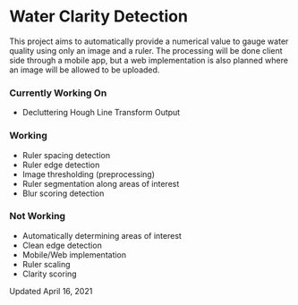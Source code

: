 # Water Clarity Detection
This project aims to automatically provide a numerical value to gauge water quality using only an image and a ruler. The processing will be done client side through a mobile app, but a web implementation is also planned where an image will be allowed to be uploaded.  
### Currently Working On
- Decluttering Hough Line Transform Output
### Working
- Ruler spacing detection
- Ruler edge detection
- Image thresholding (preprocessing)
- Ruler segmentation along areas of interest
- Blur scoring detection
### Not Working
- Automatically determining areas of interest
- Clean edge detection
- Mobile/Web implementation
- Ruler scaling
- Clarity scoring

Updated April 16, 2021
